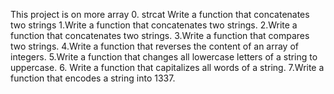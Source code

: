 This project is on more array
0. strcat
Write a function that concatenates two strings
1.Write a function that concatenates two strings.
2.Write a function that concatenates two strings.
3.Write a function that compares two strings.
4.Write a function that reverses the content of an array of integers.
5.Write a function that changes all lowercase letters of a string to uppercase.
6. Write a function that capitalizes all words of a string.
7.Write a function that encodes a string into 1337.

